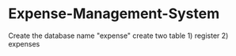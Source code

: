 # Expense-Management-System
Create the database name "expense"
create two table 1) register
                 2) expenses
